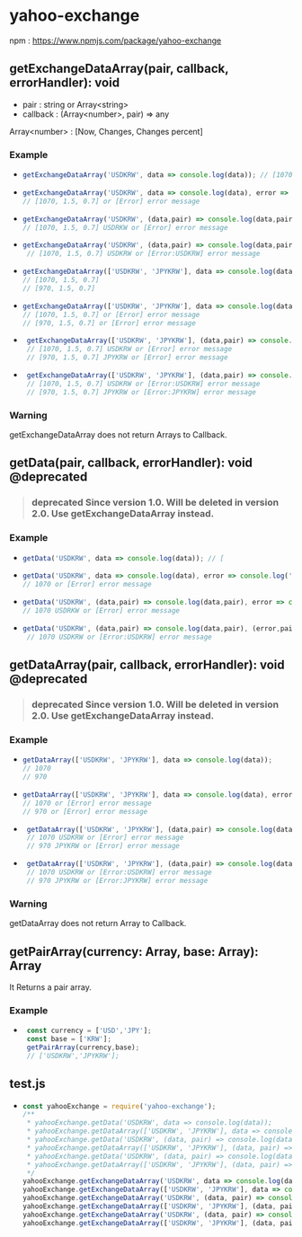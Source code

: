# yahoo-exchange
npm : https://www.npmjs.com/package/yahoo-exchange
## getExchangeDataArray(pair, callback, errorHandler): void
* pair : string or Array\<string\>
* callback : (Array\<number\>, pair) => any

Array\<number\> : [Now, Changes, Changes percent] 
### Example
* ``` javascript
  getExchangeDataArray('USDKRW', data => console.log(data)); // [1070, 1.5, 0.7]
  ```
* ``` javascript
  getExchangeDataArray('USDKRW', data => console.log(data), error => console.log('[Error]' + error));
  // [1070, 1.5, 0.7] or [Error] error message
  ```
* ``` javascript
  getExchangeDataArray('USDKRW', (data,pair) => console.log(data,pair), error => console.log('[Error]' + error));
  // [1070, 1.5, 0.7] USDRKW or [Error] error message
  ```
* ``` javascript
  getExchangeDataArray('USDKRW', (data,pair) => console.log(data,pair), (error,pair) => console.log(`[Error:${pair}]${error}`));
   // [1070, 1.5, 0.7] USDKRW or [Error:USDKRW] error message
  ```
* ``` javascript
  getExchangeDataArray(['USDKRW', 'JPYKRW'], data => console.log(data));
  // [1070, 1.5, 0.7]
  // [970, 1.5, 0.7]
  ```
* ``` javascript
  getExchangeDataArray(['USDKRW', 'JPYKRW'], data => console.log(data), error => console.log('[Error]' + error));
  // [1070, 1.5, 0.7] or [Error] error message
  // [970, 1.5, 0.7] or [Error] error message
  ```
* ``` javascript
   getExchangeDataArray(['USDKRW', 'JPYKRW'], (data,pair) => console.log(data, pair)), error => console.log('[Error]' + error));
   // [1070, 1.5, 0.7] USDKRW or [Error] error message
   // [970, 1.5, 0.7] JPYKRW or [Error] error message
  ```
* ``` javascript
   getExchangeDataArray(['USDKRW', 'JPYKRW'], (data,pair) => console.log(data, pair)), (error,pair) => console.log(`[Error:${pair}]${error}`));
   // [1070, 1.5, 0.7] USDKRW or [Error:USDKRW] error message
   // [970, 1.5, 0.7] JPYKRW or [Error:JPYKRW] error message
  ```
### Warning
getExchangeDataArray does not return Arrays to Callback.
## getData(pair, callback, errorHandler): void @deprecated
> ### deprecated Since version 1.0. Will be deleted in version 2.0. Use getExchangeDataArray instead.
### Example
* ``` javascript
  getData('USDKRW', data => console.log(data)); // [
  ```
* ``` javascript
  getData('USDKRW', data => console.log(data), error => console.log('[Error]' + error));
  // 1070 or [Error] error message
  ```
* ``` javascript
  getData('USDKRW', (data,pair) => console.log(data,pair), error => console.log('[Error]' + error));
  // 1070 USDRKW or [Error] error message
  ```
* ``` javascript
  getData('USDKRW', (data,pair) => console.log(data,pair), (error,pair) => console.log(`[Error:${pair}]${error}`));
   // 1070 USDKRW or [Error:USDKRW] error message
  ```
## getDataArray(pair, callback, errorHandler): void @deprecated
> ### deprecated Since version 1.0. Will be deleted in version 2.0. Use getExchangeDataArray instead.
### Example
* ``` javascript
  getDataArray(['USDKRW', 'JPYKRW'], data => console.log(data));
  // 1070
  // 970
  ```
* ``` javascript
  getDataArray(['USDKRW', 'JPYKRW'], data => console.log(data), error => console.log('[Error]' + error));
  // 1070 or [Error] error message
  // 970 or [Error] error message
  ```
* ``` javascript
   getDataArray(['USDKRW', 'JPYKRW'], (data,pair) => console.log(data, pair)), error => console.log('[Error]' + error));
   // 1070 USDKRW or [Error] error message
   // 970 JPYKRW or [Error] error message
  ```
* ``` javascript
   getDataArray(['USDKRW', 'JPYKRW'], (data,pair) => console.log(data, pair)), (error,pair) => console.log(`[Error:${pair}]${error}`));
   // 1070 USDKRW or [Error:USDKRW] error message
   // 970 JPYKRW or [Error:JPYKRW] error message
  ```
### Warning
getDataArray does not return Array to Callback.
##  getPairArray(currency: Array<string>, base: Array<string>): Array<string> 
It Returns a pair array.
### Example
* ``` javascript
   const currency = ['USD','JPY'];
   const base = ['KRW'];
   getPairArray(currency,base);
   // ['USDKRW','JPYKRW'];
  ```
## test.js
* ``` javascript
  const yahooExchange = require('yahoo-exchange');
  /**
   * yahooExchange.getData('USDKRW', data => console.log(data));
   * yahooExchange.getDataArray(['USDKRW', 'JPYKRW'], data => console.log(data));
   * yahooExchange.getData('USDKRW', (data, pair) => console.log(data, pair));
   * yahooExchange.getDataArray(['USDKRW', 'JPYKRW'], (data, pair) => console.log(data, pair));
   * yahooExchange.getData('USDKRW', (data, pair) => console.log(data, pair), (error,pair) => console.log(`[Error] ${pair}\n${error}`));
   * yahooExchange.getDataArray(['USDKRW', 'JPYKRW'], (data, pair) => console.log(data, pair), (error,pair) => console.log(`[Error] ${pair}\n${error}`));
   */
  yahooExchange.getExchangeDataArray('USDKRW', data => console.log(data));
  yahooExchange.getExchangeDataArray(['USDKRW', 'JPYKRW'], data => console.log(data));
  yahooExchange.getExchangeDataArray('USDKRW', (data, pair) => console.log(data, pair));
  yahooExchange.getExchangeDataArray(['USDKRW', 'JPYKRW'], (data, pair) => console.log(data, pair));
  yahooExchange.getExchangeDataArray('USDKRW', (data, pair) => console.log(data, pair), (error, pair) => console.log(`[Error] ${pair}\n${error}`));
  yahooExchange.getExchangeDataArray(['USDKRW', 'JPYKRW'], (data, pair) => console.log(data, pair), (error, pair) => console.log(`[Error] ${pair}\n${error}`));

  ```
